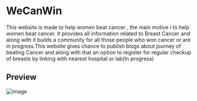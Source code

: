 # WeCanWin

This website is made to help women beat cancer , the main motive i to help women beat cancer. It provides all information related to Breast Cancer and along with it builds a community for all those people who won cancer or are in progress.This website gives chance to publish blogs about journey of beating Cancer and along with that an option to register for regular checkup of breasts by linking with nearest hospital or lab(In progress)

## Preview


![image](https://user-images.githubusercontent.com/79797000/149076637-f886f408-4b2f-4255-94fb-2844d548f8c7.png)

